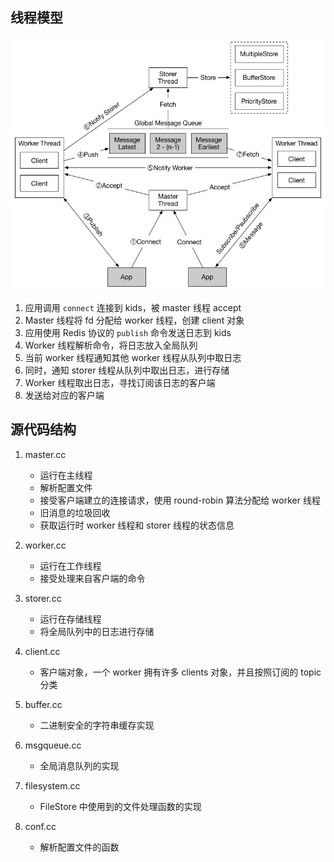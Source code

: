 线程模型
--------

![image](image/thread.jpg)

1. 应用调用 `connect` 连接到 kids，被 master 线程 accept
2. Master 线程将 fd 分配给 worker 线程，创建 client 对象
3. 应用使用 Redis 协议的 `publish` 命令发送日志到 kids
4. Worker 线程解析命令，将日志放入全局队列
5. 当前 worker 线程通知其他 worker 线程从队列中取日志
6. 同时，通知 storer 线程从队列中取出日志，进行存储
7. Worker 线程取出日志，寻找订阅该日志的客户端
8. 发送给对应的客户端

源代码结构
----------

1. master.cc 
	- 运行在主线程
	- 解析配置文件
	- 接受客户端建立的连接请求，使用 round-robin 算法分配给 worker 线程
	- 旧消息的垃圾回收
	- 获取运行时 worker 线程和 storer 线程的状态信息
	
2. worker.cc
	- 运行在工作线程
	- 接受处理来自客户端的命令
	
3. storer.cc
	- 运行在存储线程
	- 将全局队列中的日志进行存储

4. client.cc
	- 客户端对象，一个 worker 拥有许多 clients 对象，并且按照订阅的 topic 分类

5. buffer.cc
	- 二进制安全的字符串缓存实现
	
6. msgqueue.cc
	- 全局消息队列的实现

7. filesystem.cc
	- FileStore 中使用到的文件处理函数的实现
	
8. conf.cc
	- 解析配置文件的函数



